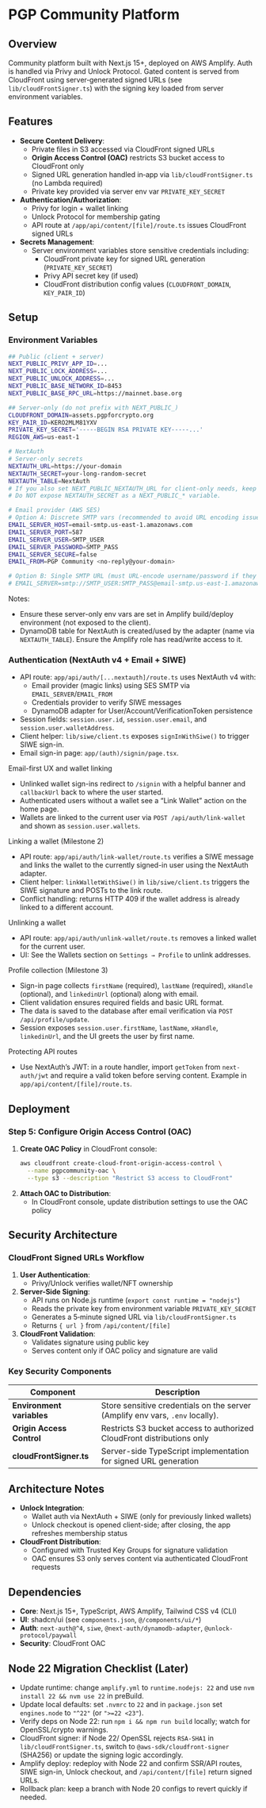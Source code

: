 # PGP Community Platform

## Overview
Community platform built with Next.js 15+, deployed on AWS Amplify. Auth is handled via Privy and Unlock Protocol. Gated content is served from CloudFront using server‑generated signed URLs (see `lib/cloudFrontSigner.ts`) with the signing key loaded from server environment variables.

## Features
- **Secure Content Delivery**:
  - Private files in S3 accessed via CloudFront signed URLs
  - **Origin Access Control (OAC)** restricts S3 bucket access to CloudFront only
  - Signed URL generation handled in‑app via `lib/cloudFrontSigner.ts` (no Lambda required)
  - Private key provided via server env var `PRIVATE_KEY_SECRET`
- **Authentication/Authorization**:
  - Privy for login + wallet linking
  - Unlock Protocol for membership gating
  - API route at `/app/api/content/[file]/route.ts` issues CloudFront signed URLs
- **Secrets Management**:
  - Server environment variables store sensitive credentials including:
    - CloudFront private key for signed URL generation (`PRIVATE_KEY_SECRET`)
    - Privy API secret key (if used)
    - CloudFront distribution config values (`CLOUDFRONT_DOMAIN`, `KEY_PAIR_ID`)

## Setup
### Environment Variables
```bash
## Public (client + server)
NEXT_PUBLIC_PRIVY_APP_ID=...
NEXT_PUBLIC_LOCK_ADDRESS=...
NEXT_PUBLIC_UNLOCK_ADDRESS=...
NEXT_PUBLIC_BASE_NETWORK_ID=8453
NEXT_PUBLIC_BASE_RPC_URL=https://mainnet.base.org

## Server-only (do not prefix with NEXT_PUBLIC_)
CLOUDFRONT_DOMAIN=assets.pgpforcrypto.org
KEY_PAIR_ID=KERO2MLM81YXV
PRIVATE_KEY_SECRET='-----BEGIN RSA PRIVATE KEY-----...'
REGION_AWS=us-east-1

# NextAuth
# Server-only secrets
NEXTAUTH_URL=https://your-domain
NEXTAUTH_SECRET=your-long-random-secret
NEXTAUTH_TABLE=NextAuth
# If you also set NEXT_PUBLIC_NEXTAUTH_URL for client-only needs, keep it in sync with NEXTAUTH_URL.
# Do NOT expose NEXTAUTH_SECRET as a NEXT_PUBLIC_* variable.

# Email provider (AWS SES)
# Option A: Discrete SMTP vars (recommended to avoid URL encoding issues)
EMAIL_SERVER_HOST=email-smtp.us-east-1.amazonaws.com
EMAIL_SERVER_PORT=587
EMAIL_SERVER_USER=SMTP_USER
EMAIL_SERVER_PASSWORD=SMTP_PASS
EMAIL_SERVER_SECURE=false
EMAIL_FROM=PGP Community <no-reply@your-domain>

# Option B: Single SMTP URL (must URL-encode username/password if they contain special chars)
# EMAIL_SERVER=smtp://SMTP_USER:SMTP_PASS@email-smtp.us-east-1.amazonaws.com:587
```

Notes:
- Ensure these server-only env vars are set in Amplify build/deploy environment (not exposed to the client).
- DynamoDB table for NextAuth is created/used by the adapter (name via `NEXTAUTH_TABLE`). Ensure the Amplify role has read/write access to it.

### Authentication (NextAuth v4 + Email + SIWE)
- API route: `app/api/auth/[...nextauth]/route.ts` uses NextAuth v4 with:
  - Email provider (magic links) using SES SMTP via `EMAIL_SERVER`/`EMAIL_FROM`
  - Credentials provider to verify SIWE messages
  - DynamoDB adapter for User/Account/VerificationToken persistence
- Session fields: `session.user.id`, `session.user.email`, and `session.user.walletAddress`.
- Client helper: `lib/siwe/client.ts` exposes `signInWithSiwe()` to trigger SIWE sign-in.
- Email sign-in page: `app/(auth)/signin/page.tsx`.

Email-first UX and wallet linking
- Unlinked wallet sign-ins redirect to `/signin` with a helpful banner and `callbackUrl` back to where the user started.
- Authenticated users without a wallet see a “Link Wallet” action on the home page.
- Wallets are linked to the current user via `POST /api/auth/link-wallet` and shown as `session.user.wallets`.

Linking a wallet (Milestone 2)
- API route: `app/api/auth/link-wallet/route.ts` verifies a SIWE message and links the wallet to the currently signed-in user using the NextAuth adapter.
- Client helper: `linkWalletWithSiwe()` in `lib/siwe/client.ts` triggers the SIWE signature and POSTs to the link route.
- Conflict handling: returns HTTP 409 if the wallet address is already linked to a different account.

Unlinking a wallet
- API route: `app/api/auth/unlink-wallet/route.ts` removes a linked wallet for the current user.
- UI: See the Wallets section on `Settings → Profile` to unlink addresses.

Profile collection (Milestone 3)
- Sign-in page collects `firstName` (required), `lastName` (required), `xHandle` (optional), and `linkedinUrl` (optional) along with email.
- Client validation ensures required fields and basic URL format.
- The data is saved to the database after email verification via `POST /api/profile/update`.
- Session exposes `session.user.firstName`, `lastName`, `xHandle`, `linkedinUrl`, and the UI greets the user by first name.

Protecting API routes
- Use NextAuth’s JWT: in a route handler, import `getToken` from `next-auth/jwt` and require a valid token before serving content. Example in `app/api/content/[file]/route.ts`.

## Deployment
### Step 5: Configure Origin Access Control (OAC)
1. **Create OAC Policy** in CloudFront console:
   ```bash
   aws cloudfront create-cloud-front-origin-access-control \
     --name pgpcommunity-oac \
     --type s3 --description "Restrict S3 access to CloudFront"
   ```
2. **Attach OAC to Distribution**:
   - In CloudFront console, update distribution settings to use the OAC policy

<!-- Secrets are provided via environment variables. -->

## Security Architecture
### CloudFront Signed URLs Workflow
1. **User Authentication**: 
   - Privy/Unlock verifies wallet/NFT ownership
2. **Server-Side Signing**:
   - API runs on Node.js runtime (`export const runtime = "nodejs"`)
   - Reads the private key from environment variable `PRIVATE_KEY_SECRET`
   - Generates a 5‑minute signed URL via `lib/cloudFrontSigner.ts`
   - Returns `{ url }` from `/api/content/[file]`
3. **CloudFront Validation**:
   - Validates signature using public key
   - Serves content only if OAC policy and signature are valid

### Key Security Components
| Component              | Description                                                                 |
|------------------------|-----------------------------------------------------------------------------|
| **Environment variables** | Store sensitive credentials on the server (Amplify env vars, `.env` locally). |
| **Origin Access Control** | Restricts S3 bucket access to authorized CloudFront distributions only     |
| **cloudFrontSigner.ts** | Server-side TypeScript implementation for signed URL generation            |

## Architecture Notes
- **Unlock Integration**:
  - Wallet auth via NextAuth + SIWE (only for previously linked wallets)
  - Unlock checkout is opened client-side; after closing, the app refreshes membership status
- **CloudFront Distribution**:
  - Configured with Trusted Key Groups for signature validation
  - OAC ensures S3 only serves content via authenticated CloudFront requests

## Dependencies
- **Core**: Next.js 15+, TypeScript, AWS Amplify, Tailwind CSS v4 (CLI)
- **UI**: shadcn/ui (see `components.json`, `@/components/ui/*`)
- **Auth**: `next-auth@^4`, `siwe`, `@next-auth/dynamodb-adapter`, `@unlock-protocol/paywall`
- **Security**: CloudFront OAC

## Node 22 Migration Checklist (Later)
- Update runtime: change `amplify.yml` to `runtime.nodejs: 22` and use `nvm install 22 && nvm use 22` in preBuild.
- Update local defaults: set `.nvmrc` to `22` and in `package.json` set `engines.node` to `"^22"` (or `">=22 <23"`).
- Verify deps on Node 22: run `npm i && npm run build` locally; watch for OpenSSL/crypto warnings.
- CloudFront signer: if Node 22/ OpenSSL rejects `RSA-SHA1` in `lib/cloudFrontSigner.ts`, switch to `@aws-sdk/cloudfront-signer` (SHA256) or update the signing logic accordingly.
- Amplify deploy: redeploy with Node 22 and confirm SSR/API routes, SIWE sign-in, Unlock checkout, and `/api/content/[file]` return signed URLs.
- Rollback plan: keep a branch with Node 20 configs to revert quickly if needed.
